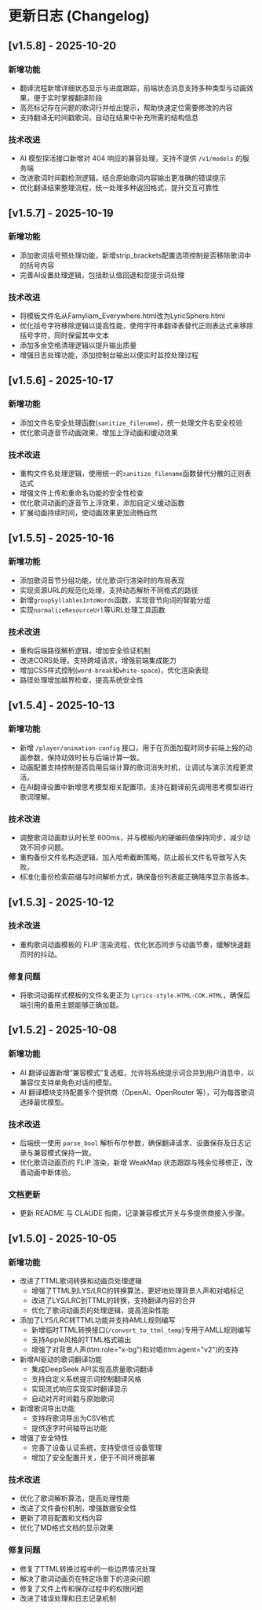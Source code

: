 # 更新日志 (Changelog)

## [v1.5.8] - 2025-10-20

### 新增功能
- 翻译流程新增详细状态显示与进度跟踪，前端状态消息支持多种类型与动画效果，便于实时掌握翻译阶段
- 高亮标记存在问题的歌词行并给出提示，帮助快速定位需要修改的内容
- 支持翻译无时间戳歌词，自动在结果中补充所需的结构信息

### 技术改进
- AI 模型探活接口新增对 404 响应的兼容处理，支持不提供 `/v1/models` 的服务端
- 改进歌词时间戳检测逻辑，结合原始歌词内容输出更准确的错误提示
- 优化翻译结果整理流程，统一处理多种返回格式，提升交互可靠性

## [v1.5.7] - 2025-10-19

### 新增功能
- 添加歌词括号预处理功能，新增strip_brackets配置选项控制是否移除歌词中的括号内容
- 完善AI设置处理逻辑，包括默认值回退和空提示词处理

### 技术改进
- 将模板文件名从Famyliam_Everywhere.html改为LyricSphere.html
- 优化括号字符移除逻辑以提高性能，使用字符串翻译表替代正则表达式来移除括号字符，同时保留其中文本
- 添加多余空格清理逻辑以提升输出质量
- 增强日志处理功能，添加控制台输出以便实时监控处理过程

## [v1.5.6] - 2025-10-17

### 新增功能
- 添加文件名安全处理函数(`sanitize_filename`)，统一处理文件名安全校验
- 优化歌词逐音节动画效果，增加上浮动画和缓动效果

### 技术改进
- 重构文件名处理逻辑，使用统一的`sanitize_filename`函数替代分散的正则表达式
- 增强文件上传和重命名功能的安全性检查
- 优化歌词动画的逐音节上浮效果，添加自定义缓动函数
- 扩展动画持续时间，使动画效果更加流畅自然

## [v1.5.5] - 2025-10-16

### 新增功能
- 添加歌词音节分组功能，优化歌词行渲染时的布局表现
- 实现资源URL的规范化处理，支持动态解析不同格式的路径
- 新增`groupSyllablesIntoWords`函数，实现音节向词的智能分组
- 实现`normalizeResourceUrl`等URL处理工具函数

### 技术改进
- 重构后端路径解析逻辑，增加安全验证机制
- 改进CORS处理，支持跨域请求，增强前端集成能力
- 增加CSS样式控制(`word-break`和`white-space`)，优化渲染表现
- 路径处理增加越界检查，提高系统安全性

## [v1.5.4] - 2025-10-13

### 新增功能
- 新增 `/player/animation-config` 接口，用于在页面加载时同步前端上报的动画参数，保持动效时长与后端计算一致。
- 动画配置支持控制是否启用后端计算的歌词消失时机，让调试与演示流程更灵活。
- 在AI翻译设置中新增思考模型相关配置项，支持在翻译前先调用思考模型进行歌词理解。

### 技术改进
- 调整歌词动画默认时长至 600ms，并与模板内的硬编码值保持同步，减少动效不同步问题。
- 重构备份文件名构造逻辑，加入哈希截断策略，防止超长文件名导致写入失败。
- 标准化备份检索前缀与时间解析方式，确保备份列表能正确降序显示各版本。

## [v1.5.3] - 2025-10-12

### 技术改进
- 重构歌词动画模板的 FLIP 渲染流程，优化状态同步与动画节奏，缓解快速翻页时的抖动。

### 修复问题
- 将歌词动画样式模板的文件名更正为 `Lyrics-style.HTML-COK.HTML`，确保后端引用的备用主题能够正确加载。

## [v1.5.2] - 2025-10-08

### 新增功能
- AI 翻译设置新增“兼容模式”复选框，允许将系统提示词合并到用户消息中，以兼容仅支持单角色对话的模型。
- AI 翻译模块支持配置多个提供商（OpenAI、OpenRouter 等），可为每首歌词选择最优模型。

### 技术改进
- 后端统一使用 `parse_bool` 解析布尔参数，确保翻译请求、设置保存及日志记录与兼容模式保持一致。
- 优化歌词动画页的 FLIP 渲染，新增 WeakMap 状态跟踪与残余位移修正，改善动画中断体验。

### 文档更新
- 更新 README 与 CLAUDE 指南，记录兼容模式开关与多提供商接入步骤。

## [v1.5.0] - 2025-10-05

### 新增功能
- 改进了TTML歌词转换和动画页处理逻辑
  - 增强了TTML到LYS/LRC的转换算法，更好地处理背景人声和对唱标记
  - 改进了LYS/LRC到TTML的转换，支持翻译内容的合并
  - 优化了歌词动画页的处理逻辑，提高渲染性能
- 添加了LYS/LRC转TTML功能并支持AMLL规则编写
  - 新增临时TTML转换接口(`/convert_to_ttml_temp`)专用于AMLL规则编写
  - 支持Apple风格的TTML格式输出
  - 增强了对背景人声(ttm:role="x-bg")和对唱(ttm:agent="v2")的支持
- 新增AI驱动的歌词翻译功能
  - 集成DeepSeek API实现高质量歌词翻译
  - 支持自定义系统提示词控制翻译风格
  - 实现流式响应实现实时翻译显示
  - 自动对齐时间戳与原始歌词
- 新增歌词导出功能
  - 支持将歌词导出为CSV格式
  - 提供逐字时间轴导出功能
- 增强了安全特性
  - 完善了设备认证系统，支持受信任设备管理
  - 增加了安全配置开关，便于不同环境部署

### 技术改进
- 优化了歌词解析算法，提高处理性能
- 改进了文件备份机制，增强数据安全性
- 更新了项目配置和文档内容
- 优化了MD格式文档的显示效果

### 修复问题
- 修复了TTML转换过程中的一些边界情况处理
- 解决了歌词动画页在特定场景下的渲染问题
- 修复了文件上传和保存过程中的权限问题
- 改进了错误处理和日志记录机制
